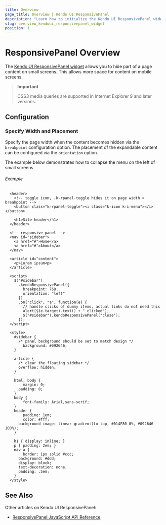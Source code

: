 ```yaml
---
title: Overview
page_title: Overview | Kendo UI ResponsivePanel
description: "Learn how to initialize the Kendo UI ResponsivePanel widget and configure its behaviors."
slug: overview_kendoui_responsivepanel_widget
position: 1
---
```


# ResponsivePanel Overview

The [Kendo UI ResponsivePanel widget](http://demos.telerik.com/kendo-ui/responsive-panel/index) allows you to hide part of a page content on small screens. This allows more space for content on mobile screens.

> **Important**  
>
> CSS3 media queries are supported in Internet Explorer 9 and later versions.

## Configuration

### Specify Width and Placement

Specify the page width when the content becomes hidden via the `breakpoint` configuration option. The placement of the expandable content can be configured via the `orientation` option.

The example below demonstrates how to collapse the menu on the left of small screens.

###### Example

```dojo
  <header>
    <!-- toggle icon, .k-rpanel-toggle hides it on page width > breakpoint -->
    <button class="k-rpanel-toggle"><i class="k-icon k-i-menu"></i></button>

    <h1>Site header</h1>
  </header>

  <!-- responsive panel -->
  <nav id="sidebar">
    <a href="#">Home</a>
    <a href="#">About</a>
  </nav>

  <article id="content">
    <p>Lorem ipsum<p>
  </article>

  <script>
    $("#sidebar")
      .kendoResponsivePanel({
        breakpoint: 768,
        orientation: "left"
      })
      .on("click", "a", function(e) {
        // handle clicks of dummy items, actual links do not need this
        alert($(e.target).text() + " clicked");
        $("#sidebar").kendoResponsivePanel("close");
      });
  </script>

  <style>
    #sidebar {
      /* panel background should be set to match design */
        background: #092646;
    }

    article {
      /* clear the floating sidebar */
      overflow: hidden;
    }

    html, body {
        margin: 0;
      padding: 0;
    }
    body {
        font-family: Arial,sans-serif;
    }
    header {
        padding: 1em;
        color: #fff;
      background-image: linear-gradient(to top, #014F80 0%, #092646 100%);
    }

    h1 { display: inline; }
    p { padding: 2em; }
    nav a {
        border: 1px solid #ccc;
      background: #ddd;
      display: block;
      text-decoration: none;
      padding: .5em;
    }
  </style>
```

## See Also

Other articles on Kendo UI ResponsivePanel:

* [ResponsivePanel JavaScript API Reference](/api/javascript/ui/responsivepanel)
